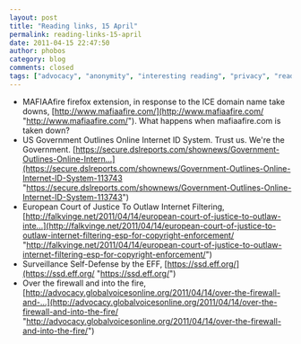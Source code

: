 ```yaml
---
layout: post
title: "Reading links, 15 April"
permalink: reading-links-15-april
date: 2011-04-15 22:47:50
author: phobos
category: blog
comments: closed
tags: ["advocacy", "anonymity", "interesting reading", "privacy", "reading links"]
---
```


-   MAFIAAfire firefox extension, in response to the ICE domain name take downs, [http://www.mafiaafire.com/](http://www.mafiaafire.com/ "http://www.mafiaafire.com/"). What happens when mafiaafire.com is taken down?
-   US Government Outlines Online Internet ID System. Trust us. We're the Government. [https://secure.dslreports.com/shownews/Government-Outlines-Online-Intern...](https://secure.dslreports.com/shownews/Government-Outlines-Online-Internet-ID-System-113743 "https://secure.dslreports.com/shownews/Government-Outlines-Online-Internet-ID-System-113743")
-   European Court of Justice To Outlaw Internet Filtering, [http://falkvinge.net/2011/04/14/european-court-of-justice-to-outlaw-inte...](http://falkvinge.net/2011/04/14/european-court-of-justice-to-outlaw-internet-filtering-esp-for-copyright-enforcement/ "http://falkvinge.net/2011/04/14/european-court-of-justice-to-outlaw-internet-filtering-esp-for-copyright-enforcement/")
-   Surveillance Self-Defense by the EFF, [https://ssd.eff.org/](https://ssd.eff.org/ "https://ssd.eff.org/")
-   Over the firewall and into the fire, [http://advocacy.globalvoicesonline.org/2011/04/14/over-the-firewall-and-...](http://advocacy.globalvoicesonline.org/2011/04/14/over-the-firewall-and-into-the-fire/ "http://advocacy.globalvoicesonline.org/2011/04/14/over-the-firewall-and-into-the-fire/")

